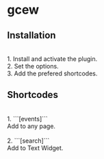 # gcew

Installation
-
<br>
1. Install and activate the plugin.
<br>
2. Set the options.
<br>
3. Add the prefered shortcodes.
<br>

Shortcodes
-
<br>
1. ```[events]```
<br>
    Add to any page.
<br>
<br>
2. ```[search]```
<br>
    Add to Text Widget.
